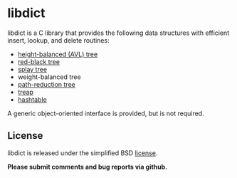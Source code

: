 # libdict

libdict is a C library that provides the following data structures with efficient insert, lookup, and delete routines:
* [height-balanced (AVL) tree](http://en.wikipedia.org/wiki/AVL_tree)
* [red-black tree](http://en.wikipedia.org/wiki/Red-black_tree)
* [splay tree](http://en.wikipedia.org/wiki/Splay_tree)
* weight-balanced tree
* [path-reduction tree](https://cs.uwaterloo.ca/research/tr/1982/CS-82-07.pdf)
* [treap](http://en.wikipedia.org/wiki/Treap)
* [hashtable](http://en.wikipedia.org/wiki/Hashtable#Separate_chaining)

A generic object-oriented interface is provided, but is not required.

## License

libdict is released under the simplified BSD [license](https://github.com/fmela/libdict/blob/master/LICENSE).

**Please submit comments and bug reports via github.**
